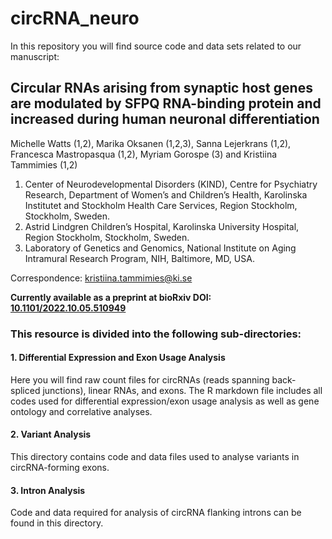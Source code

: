 # circRNA_neuro
In this repository you will find  source code and data sets related to our manuscript:
## Circular RNAs arising from synaptic host genes are modulated by SFPQ RNA-binding protein and increased during human neuronal differentiation

Michelle Watts (1,2), Marika Oksanen (1,2,3), Sanna Lejerkrans (1,2), Francesca Mastropasqua (1,2), Myriam Gorospe (3) and Kristiina Tammimies (1,2)

1.  Center of Neurodevelopmental Disorders (KIND), Centre for Psychiatry Research, Department of Women’s and Children’s Health, Karolinska Institutet and Stockholm Health Care Services, Region Stockholm, Stockholm, Sweden.
2.  Astrid Lindgren Children’s Hospital, Karolinska University Hospital, Region Stockholm, Stockholm, Sweden. 
3.  Laboratory of Genetics and Genomics, National Institute on Aging Intramural Research Program, NIH, Baltimore, MD, USA.

Correspondence: [kristiina.tammimies@ki.se](mailto:kristiina.tammimies@ki.se)

**Currently available as a preprint at bioRxiv DOI: [10.1101/2022.10.05.510949](https://doi.org/10.1101/2022.10.05.510949)**



### This resource is divided into the following sub-directories:

#### 1. Differential Expression and Exon Usage Analysis
Here you will find raw count files for circRNAs (reads spanning back-spliced junctions), linear RNAs, and exons.
The R markdown file includes all codes used for differential expression/exon usage analysis as well as gene ontology and correlative analyses.

#### 2. Variant Analysis
This directory contains code and data files used to analyse variants in circRNA-forming exons.

#### 3. Intron Analysis
Code and data required for analysis of circRNA flanking introns can be found in this directory.
